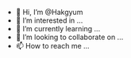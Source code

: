 - 👋 Hi, I’m @Hakgyum
- 👀 I’m interested in ...
- 🌱 I’m currently learning ...
- 💞️ I’m looking to collaborate on ...
- 📫 How to reach me ...

<!---
Hakgyum/Hakgyum is a ✨ special ✨ repository because its `README.md` (this file) appears on your GitHub profile.
You can click the Preview link to take a look at your changes.
--->
